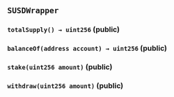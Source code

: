 ## `SUSDWrapper`






### `totalSupply() → uint256` (public)





### `balanceOf(address account) → uint256` (public)





### `stake(uint256 amount)` (public)





### `withdraw(uint256 amount)` (public)






